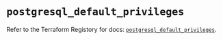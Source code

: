 # `postgresql_default_privileges`

Refer to the Terraform Registory for docs: [`postgresql_default_privileges`](https://registry.terraform.io/providers/sourcegraph/postgresql/1.18.0/docs/resources/default_privileges).
